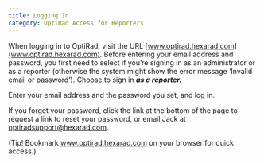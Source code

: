 ```yaml
---
title: Logging In
category: OptiRad Access for Reporters
---
```

When logging in to OptiRad, visit the URL [www.optirad.hexarad.com](www.optirad.hexarad.com). Before entering your email address and password, you first need to select if you’re signing in as an administrator or as a reporter (otherwise the system might show the error message ‘Invalid email or password’). Choose to sign in ***as a reporter.***

Enter your email address and the password you set, and log in. 

If you forget your password, click the link at the bottom of the page to request a link to reset your password, or email Jack at optiradsupport@hexarad.com.

(Tip! Bookmark www.optirad.hexarad.com on your browser for quick access.)
